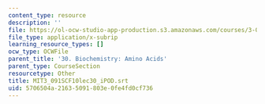 ```yaml
---
content_type: resource
description: ''
file: https://ol-ocw-studio-app-production.s3.amazonaws.com/courses/3-091sc-introduction-to-solid-state-chemistry-fall-2010/5706504a21635091803e0fe4fd0cf736_MIT3_091SCF10lec30_iPOD.vtt
file_type: application/x-subrip
learning_resource_types: []
ocw_type: OCWFile
parent_title: '30. Biochemistry: Amino Acids'
parent_type: CourseSection
resourcetype: Other
title: MIT3_091SCF10lec30_iPOD.srt
uid: 5706504a-2163-5091-803e-0fe4fd0cf736
---
```

